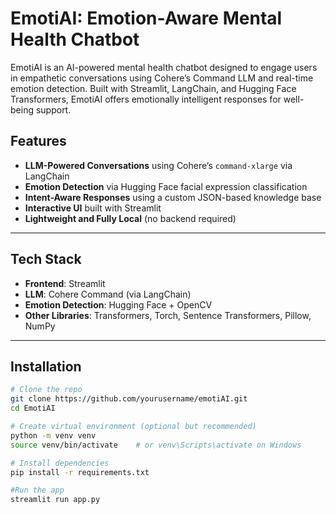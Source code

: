 # EmotiAI: Emotion-Aware Mental Health Chatbot 

EmotiAI is an AI-powered mental health chatbot designed to engage users in empathetic conversations using Cohere’s Command LLM and real-time emotion detection. Built with Streamlit, LangChain, and Hugging Face Transformers, EmotiAI offers emotionally intelligent responses for well-being support.

## Features

-  **LLM-Powered Conversations** using Cohere’s `command-xlarge` via LangChain
-  **Emotion Detection** via Hugging Face facial expression classification
-  **Intent-Aware Responses** using a custom JSON-based knowledge base
-  **Interactive UI** built with Streamlit
-  **Lightweight and Fully Local** (no backend required)

---

##  Tech Stack

- **Frontend**: Streamlit
- **LLM**: Cohere Command (via LangChain)
- **Emotion Detection**: Hugging Face + OpenCV
- **Other Libraries**: Transformers, Torch, Sentence Transformers, Pillow, NumPy

---

##  Installation

```bash
# Clone the repo
git clone https://github.com/yourusername/emotiAI.git
cd EmotiAI

# Create virtual environment (optional but recommended)
python -m venv venv
source venv/bin/activate    # or venv\Scripts\activate on Windows

# Install dependencies
pip install -r requirements.txt

#Run the app
streamlit run app.py
